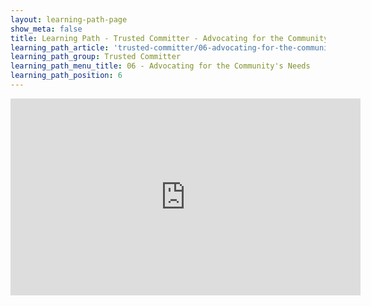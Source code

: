 ```yaml
---
layout: learning-path-page
show_meta: false
title: Learning Path - Trusted Committer - Advocating for the Community's Needs
learning_path_article: 'trusted-committer/06-advocating-for-the-communitys-needs'
learning_path_group: Trusted Committer
learning_path_menu_title: 06 - Advocating for the Community's Needs
learning_path_position: 6
---
```


<iframe width="560" height="315" src="https://www.youtube.com/embed/ucQA8mp012Q" frameborder="0" allow="accelerometer; autoplay; encrypted-media; gyroscope; picture-in-picture" allowfullscreen></iframe>
